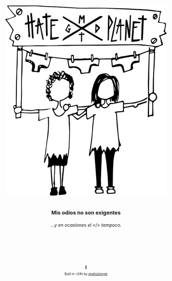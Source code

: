 <div align="center">
  <img src ="src/assets/img/nosotras.svg?raw=true"/>
  <br><br>
  <h3>Mis odios no son exigentes</h3>
  <h6>...y en ocasiones el &lt;/&gt; tampoco.</h6>
</div>








<!-- Thanks for watching! -->
<br><br><br><br>
<p align="center"> <sub><sup>🎩</sub></sup><br>
  <sub><sup>Built in ~24h by <a href="http://www.whoisjorge.me">@whoisjorge</a></sup></sub>
  <!-- <br>
  <sub><sup>Copyright (c) 2017 <a href="https://hateplanet.es">Hate.X.Planet</a></sup></sub> -->
</p>
